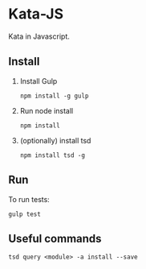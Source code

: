 Kata-JS
=======

Kata in Javascript.

Install
-------
1. Install Gulp

   ```npm install -g gulp```
   
2. Run node install

    ```npm install```
    
3. (optionally) install tsd

    ```npm install tsd -g```

Run
---

To run tests:

```gulp test```

Useful commands
---------------
    tsd query <module> -a install --save